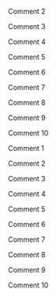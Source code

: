 
Comment 2

Comment 3

Comment 4

Comment 5

Comment 6

Comment 7

Comment 8

Comment 9

Comment 10

Comment 1

Comment 2

Comment 3

Comment 4

Comment 5

Comment 6

Comment 7

Comment 8

Comment 9

Comment 10

